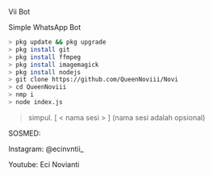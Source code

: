 Vii Bot

Simple WhatsApp Bot


```bash
> pkg update && pkg upgrade
> pkg install git
> pkg install ffmpeg
> pkg install imagemagick
> pkg install nodejs
> git clone https://github.com/QueenNoviii/Novi
> cd QueenNoviii
> nmp i
> node index.js
``` 
> simpul. [ < nama sesi > ] (nama sesi adalah opsional)

 SOSMED:
 
 Instagram: @ecinvntii_
 
 Youtube: Eci Novianti
 
